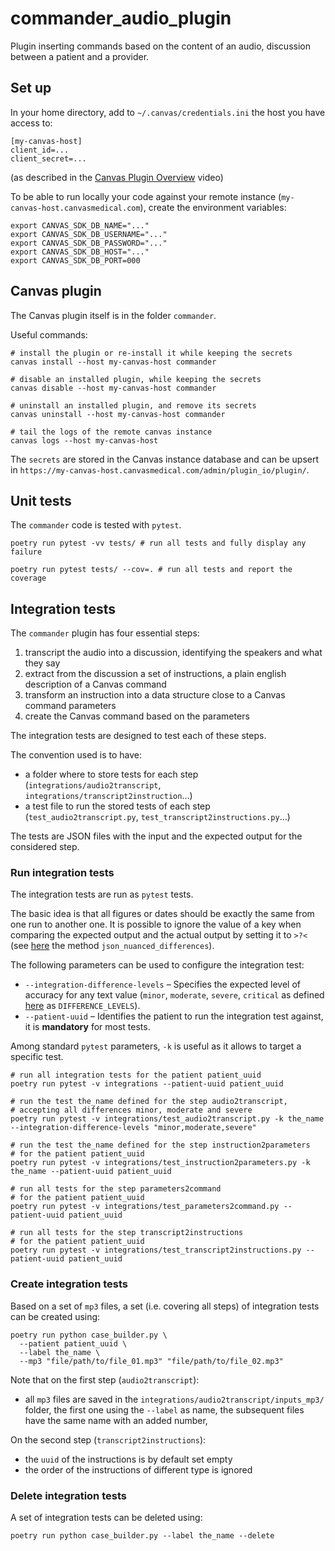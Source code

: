 # commander_audio_plugin

Plugin inserting commands based on the content of an audio, discussion between a patient and a provider.

## Set up

In your home directory, add to `~/.canvas/credentials.ini` the host you have access to:
```shell
[my-canvas-host]
client_id=...
client_secret=...
```
(as described in the [Canvas Plugin Overview](https://www.youtube.com/watch?v=X2JOEElq2ck) video)

To be able to run locally your code against your remote instance (`my-canvas-host.canvasmedical.com`), create the environment variables:
```shell
export CANVAS_SDK_DB_NAME="..."
export CANVAS_SDK_DB_USERNAME="..."
export CANVAS_SDK_DB_PASSWORD="..."
export CANVAS_SDK_DB_HOST="..."
export CANVAS_SDK_DB_PORT=000
```


## Canvas plugin

The Canvas plugin itself is in the folder `commander`.

Useful commands:
```shell
# install the plugin or re-install it while keeping the secrets
canvas install --host my-canvas-host commander 

# disable an installed plugin, while keeping the secrets 
canvas disable --host my-canvas-host commander 

# uninstall an installed plugin, and remove its secrets
canvas uninstall --host my-canvas-host commander 

# tail the logs of the remote canvas instance
canvas logs --host my-canvas-host 
```

The `secrets` are stored in the Canvas instance database and can be upsert in `https://my-canvas-host.canvasmedical.com/admin/plugin_io/plugin/`.

## Unit tests

The `commander` code is tested with `pytest`.
```shell
poetry run pytest -vv tests/ # run all tests and fully display any failure 

poetry run pytest tests/ --cov=. # run all tests and report the coverage
```

## Integration tests

The `commander` plugin has four essential steps:
1. transcript the audio into a discussion, identifying the speakers and what they say
1. extract from the discussion a set of instructions, a plain english description of a Canvas command
1. transform an instruction into a data structure close to a Canvas command parameters
1. create the Canvas command based on the parameters

The integration tests are designed to test each of these steps.

The convention used is to have:
- a folder where to store tests for each step (`integrations/audio2transcript`, `integrations/transcript2instruction`...)
- a test file to run the stored tests of each step (`test_audio2transcript.py`, `test_transcript2instructions.py`...)

The tests are JSON files with the input and the expected output for the considered step. 

### Run integration tests

The integration tests are run as `pytest` tests.

The basic idea is that all figures or dates should be exactly the same from one run to another one.
It is possible to ignore the value of a key when comparing the expected output and the actual output by setting it to `>?<` (see [here](integrations/helper_settings.py) the method `json_nuanced_differences`).

The following parameters can be used to configure the integration test:
- `--integration-difference-levels` – Specifies the expected level of accuracy for any text value (`minor`, `moderate`, `severe`, `critical` as defined [here](integrations/helper_settings.py) as `DIFFERENCE_LEVELS`).
- `--patient-uuid` – Identifies the patient to run the integration test against, it is __mandatory__ for most tests.

Among standard `pytest` parameters, `-k` is useful as it allows to target a specific test.

```shell
# run all integration tests for the patient patient_uuid
poetry run pytest -v integrations --patient-uuid patient_uuid

# run the test the_name defined for the step audio2transcript, 
# accepting all differences minor, moderate and severe
poetry run pytest -v integrations/test_audio2transcript.py -k the_name --integration-difference-levels "minor,moderate,severe"

# run the test the_name defined for the step instruction2parameters 
# for the patient patient_uuid
poetry run pytest -v integrations/test_instruction2parameters.py -k the_name --patient-uuid patient_uuid

# run all tests for the step parameters2command 
# for the patient patient_uuid
poetry run pytest -v integrations/test_parameters2command.py --patient-uuid patient_uuid

# run all tests for the step transcript2instructions 
# for the patient patient_uuid
poetry run pytest -v integrations/test_transcript2instructions.py --patient-uuid patient_uuid
```

### Create integration tests

Based on a set of `mp3` files, a set (i.e. covering all steps) of integration tests can be created using:
```shell
poetry run python case_builder.py \
  --patient patient_uuid \
  --label the_name \
  --mp3 "file/path/to/file_01.mp3" "file/path/to/file_02.mp3"
```

Note that on the first step (`audio2transcript`):
- all `mp3` files are saved in the `integrations/audio2transcript/inputs_mp3/` folder, the first one using the `--label` as name, the subsequent files have the same name with an added number,

On the second step (`transcript2instructions`):
- the `uuid` of the instructions is by default set empty
- the order of the instructions of different type is ignored


### Delete integration tests

A set of integration tests can be deleted using:
```shell
poetry run python case_builder.py --label the_name --delete
```
